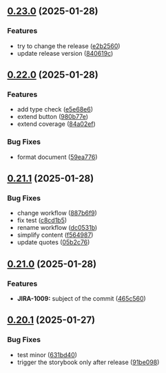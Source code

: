 ## [0.23.0](https://github.com/barbaraschiavinato/accelerator-component-library/compare/v0.22.0...v0.23.0) (2025-01-28)


### Features

* try to change the release ([e2b2560](https://github.com/barbaraschiavinato/accelerator-component-library/commit/e2b25604ea3f3ae347c5d2e5236e0e1cc79b166f))
* update release version ([840619c](https://github.com/barbaraschiavinato/accelerator-component-library/commit/840619ccff34a9373c5d868794a5b50eafd935d1))

## [0.22.0](https://github.com/barbaraschiavinato/accelerator-component-library/compare/v0.21.1...v0.22.0) (2025-01-28)


### Features

* add type check ([e5e68e6](https://github.com/barbaraschiavinato/accelerator-component-library/commit/e5e68e6f13484d72ec43b0ca7b243edc15377b80))
* extend button ([980b77e](https://github.com/barbaraschiavinato/accelerator-component-library/commit/980b77ee148ad094f12af87cb2b1c10f46626b3c))
* extend coverage ([84a02ef](https://github.com/barbaraschiavinato/accelerator-component-library/commit/84a02efddb2a1374a57686858f4a3bd06a693de0))


### Bug Fixes

* format document ([59ea776](https://github.com/barbaraschiavinato/accelerator-component-library/commit/59ea776aeaac8962769c5068b52263dbfe28f6a0))

## [0.21.1](https://github.com/barbaraschiavinato/accelerator-component-library/compare/v0.21.0...v0.21.1) (2025-01-28)


### Bug Fixes

* change workflow ([887b6f9](https://github.com/barbaraschiavinato/accelerator-component-library/commit/887b6f9f37dcb10af1d4453ec35304066c191e89))
* fix test ([c8cd1b5](https://github.com/barbaraschiavinato/accelerator-component-library/commit/c8cd1b5c508e7f9c659aad8a389762ab27cf264d))
* rename workflow ([dc0531b](https://github.com/barbaraschiavinato/accelerator-component-library/commit/dc0531be4f75164e0720ca7b87e5772d3f2af561))
* simplify content ([f564987](https://github.com/barbaraschiavinato/accelerator-component-library/commit/f56498709fb47b6d452a23c41dd5303669844f6f))
* update quotes ([05b2c76](https://github.com/barbaraschiavinato/accelerator-component-library/commit/05b2c76e26a5d7731764459194a8c6ce047c0fd7))

## [0.21.0](https://github.com/barbaraschiavinato/accelerator-component-library/compare/v0.20.1...v0.21.0) (2025-01-28)


### Features

* **JIRA-1009:** subject of the commit ([465c560](https://github.com/barbaraschiavinato/accelerator-component-library/commit/465c56015166a3f25385dbfc2751d03244f3fcc2))

## [0.20.1](https://github.com/barbaraschiavinato/accelerator-component-library/compare/v0.20.0...v0.20.1) (2025-01-27)


### Bug Fixes

* test minor ([631bd40](https://github.com/barbaraschiavinato/accelerator-component-library/commit/631bd40eaa528470d9873b7b08ce1f50e036a9b5))
* trigger the storybook only after release ([91be098](https://github.com/barbaraschiavinato/accelerator-component-library/commit/91be09826e44de5da1385467e177fd1b112eb269))

